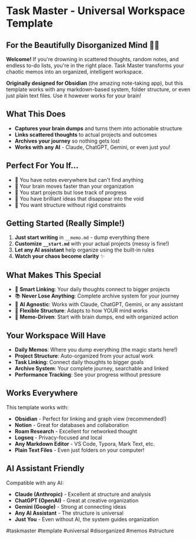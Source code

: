 # Task Master - Universal Workspace Template

## For the Beautifully Disorganized Mind 🧠✨

**Welcome!** If you're drowning in scattered thoughts, random notes, and endless to-do lists, you're in the right place. Task Master transforms your chaotic memos into an organized, intelligent workspace.

**Originally designed for Obsidian** (the amazing note-taking app), but this template works with any markdown-based system, folder structure, or even just plain text files. Use it however works for your brain!

## What This Does
- **Captures your brain dumps** and turns them into actionable structure
- **Links scattered thoughts** to actual projects and outcomes
- **Archives your journey** so nothing gets lost
- **Works with any AI** - Claude, ChatGPT, Gemini, or even just you!

## Perfect For You If...
- 📝 You have notes everywhere but can't find anything
- 🤯 Your brain moves faster than your organization
- 🔄 You start projects but lose track of progress
- 💭 You have brilliant ideas that disappear into the void
- 🎯 You want structure without rigid constraints

## Getting Started (Really Simple!)
1. **Just start writing** in `__memo.md` - dump everything there
2. **Customize `__start.md`** with your actual projects (messy is fine!)
3. **Let any AI assistant** help organize using the built-in rules
4. **Watch your chaos become clarity** ✨

## What Makes This Special
- 🔗 **Smart Linking**: Your daily thoughts connect to bigger projects
- 📚 **Never Lose Anything**: Complete archive system for your journey
- 🤖 **AI Agnostic**: Works with Claude, ChatGPT, Gemini, or any assistant
- 🔄 **Flexible Structure**: Adapts to how YOUR mind works
- 🎯 **Memo-Driven**: Start with brain dumps, end with organized action

## Your Workspace Will Have
- **Daily Memos**: Where you dump everything (the magic starts here!)
- **Project Structure**: Auto-organized from your actual work
- **Task Linking**: Connect daily thoughts to bigger goals
- **Archive System**: Your complete journey, searchable and linked
- **Performance Tracking**: See your progress without pressure

## Works Everywhere
This template works with:
- **Obsidian** - Perfect for linking and graph view (recommended!)
- **Notion** - Great for databases and collaboration
- **Roam Research** - Excellent for networked thought
- **Logseq** - Privacy-focused and local
- **Any Markdown Editor** - VS Code, Typora, Mark Text, etc.
- **Plain Text Files** - Even just folders on your computer!

## AI Assistant Friendly
Compatible with any AI:
- **Claude (Anthropic)** - Excellent at structure and analysis
- **ChatGPT (OpenAI)** - Great at creative organization
- **Gemini (Google)** - Strong at connecting ideas
- **Any AI Assistant** - The structure is universal
- **Just You** - Even without AI, the system guides organization

#taskmaster #template #universal #disorganized #memos #structure

